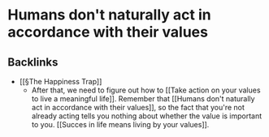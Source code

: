 # Humans don't naturally act in accordance with their values

## Backlinks
* [[§The Happiness Trap]]
	* After that, we need to figure out how to [[Take action on your values to live a meaningful life]]. Remember that [[Humans don't naturally act in accordance with their values]], so the fact that you're not already acting tells you nothing about whether the value is important to you. [[Succes in life means living by your values]].

<!-- {BearID:AE47D53D-0CAE-43DA-8936-52038C2180D1-6934-000006FC078652F2} -->
